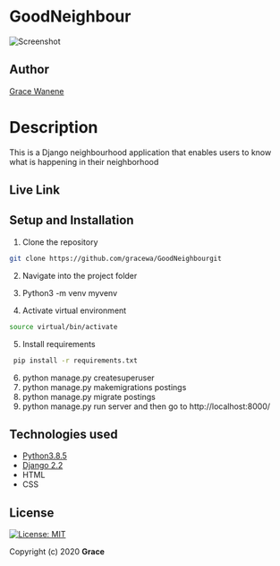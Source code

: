 # GoodNeighbour

![Screenshot](https://i.ibb.co/TWfhd2p/good-neiba.png)


## Author  
  
[Grace Wanene](https://github.com/gracewa)  

# Description  
This is a Django neighbourhood application that enables users to know what is happening in their neighborhood 

##  Live Link  


## Setup and Installation  
1. Clone the repository

```bash
git clone https://github.com/gracewa/GoodNeighbourgit
```
2. Navigate into the project folder

3. Python3 -m venv myvenv
4. Activate virtual environment

```bash
source virtual/bin/activate 
```
5. Install requirements 
```bash 
 pip install -r requirements.txt 
```
6. python manage.py createsuperuser 
7. python manage.py makemigrations postings
8. python manage.py migrate postings
9. python manage.py run server and then go to http://localhost:8000/

## Technologies used 
    
* [Python3.8.5](https://www.python.org/)  
* [Django 2.2](https://www.djangoproject.com/download/)  
* HTML
* CSS

## License 

[![License: MIT](https://img.shields.io/badge/License-MIT-yellow.svg)](https://opensource.org/licenses/MIT)
 
 Copyright (c) 2020 **Grace**
